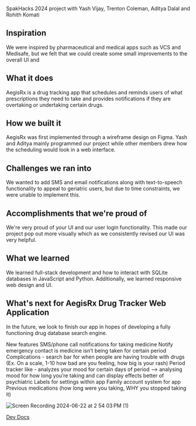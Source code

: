 SpakHacks 2024 project with Yash Vijay, Trenton Coleman, Aditya Dalal and Rohith Komati 

## Inspiration
We were inspired by pharmaceutical and medical apps such as VCS and Medisafe, but we felt that we could create some small improvements to the overall UI and 
## What it does
AegisRx is a drug tracking app that schedules and reminds users of what prescriptions they need to take and provides notifications if they are overtaking or undertaking certain drugs.
## How we built it
AegisRx was first implemented through a wireframe design on Figma. Yash and Aditya mainly programmed our project while other members drew how the scheduling would look in a web interface. 
## Challenges we ran into
We wanted to add SMS and email notifications along with text-to-speech functionality to appeal to geriatric users, but due to time constraints, we were unable to implement this.
## Accomplishments that we're proud of
We're very proud of your UI and our user login functionality. This made our project pop out more visually which as we consistently revised our UI was very helpful.
## What we learned
We learned full-stack development and how to interact with SQLite databases in JavaScript and Python. Additionally, we learned responsive web design and UI.
## What's next for AegisRx Drug Tracker Web Application
In the future, we look to finish our app in hopes of developing a fully functioning drug database search engine.

New features
SMS/phone call notifications for taking medicine
Notify emergency contact is medicine isn’t being taken for certain period
Complications - search bar for when people are having trouble with drugs (Ex. On a scale, 1-10 how bad are you feeling, how big is your rash)
Period tracker like - analyzes your mood for certain days of period --> analysing mood for how long you’re taking and can display effects better of psychiatric
Labels for settings within app
Family account system for app
Previous medications (how long were you taking, WHY you stopped taking it)

![Screen Recording 2024-06-22 at 2 54 03 PM (1)](https://github.com/yvvijay121/SparkHacks2024/assets/65195116/3ca3c7fd-af2c-4386-a8df-e61d459360a8)

[Dev Docs](https://docs.google.com/document/d/17XwLa5vnaRyn055X1fiz8kVhpMb4cP5uQixNE5NjAGY/edit?usp=sharing)
